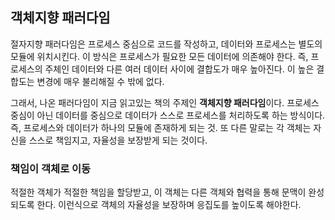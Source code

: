## 객체지향 패러다임

절자지향 패러다임은 프로세스 중심으로 코드를 작성하고, 데이터와 프로세스는 별도의 모듈에 위치시킨다. 이 방식은 프로세스가 필요한 모든 데이터에 의존해야 한다. 즉, 프로세스의 주체인 데이터와 다른 여러 데이터 사이에 결합도가 매우 높아진다.
이 높은 결합도는 변경에 매우 불리해질 수 밖에 없다.

그래서, 나온 패러다임이 지금 읽고있는 책의 주제인 **객체지향 패러다임**이다. 프로세스 중심이 아닌 데이터를 중심으로 데이터가 스스로 프로세스를 처리하도록 하는 방식이다. 즉, 프로세스와 데이터가 하나의 모듈에 존재하게 되는 것.
또 다른 말로는 각 객체는 자신을 스스로 책임지고, 자율성을 보장받게 되는 것이다.

### 책임이 객체로 이동
적절한 객체가 적절한 책임을 할당받고, 이 객체는 다른 객체와 협력을 통해 문맥이 완성되도록 한다. 이런식으로 객체의 자율성을 보장하며 응집도를 높이도록 해야한다.
